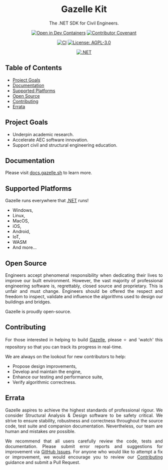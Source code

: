 <div align="center">
  <h1>Gazelle Kit</h1>
  <p>The .NET SDK for Civil Engineers.</p>

  [![Open in Dev Containers](https://img.shields.io/static/v1?label=Dev%20Containers&message=Open&color=blue&logo=visualstudiocode)](https://vscode.dev/redirect?url=vscode://ms-vscode-remote.remote-containers/cloneInVolume?url=https://github.com/gazellekit/gazelle)
  [![Contributor Covenant](https://img.shields.io/badge/Contributor%20Covenant-2.0-4baaaa.svg)](https://github.com/gazellekit/gazelle/blob/main/.github/CODE_OF_CONDUCT.md)
  
  [![CI](https://github.com/gazellekit/gazelle/actions/workflows/ci.yml/badge.svg)](https://github.com/gazellekit/gazelle/actions/workflows/ci.yml)
  [![License: AGPL-3.0](https://img.shields.io/badge/License-AGPL--3.0-00add8)](https://choosealicense.com/licenses/agpl-3.0/)
  
  [![.NET](https://img.shields.io/badge/.NET-8.0-8a2be2)](https://dotnet.microsoft.com)
</div>

## Table of Contents

- [Project Goals](#project-goals)
- [Documentation](#documentation)
- [Supported Platforms](#supported-platforms)
- [Open Source](#open-source)
- [Contributing](#contributing)
- [Errata](#errata)

## Project Goals

- Underpin academic research.
- Accelerate AEC software innovation.
- Support civil and structural engineering education.

## Documentation

Please visit [docs.gazelle.sh](https://docs.gazelle.sh) to learn more.

## Supported Platforms

Gazelle runs everywhere that [.NET](https://dotnet.microsoft.com/en-us/learn/dotnet/what-is-dotnet) runs!

- Windows, 
- Linux, 
- MacOS, 
- iOS, 
- Android, 
- IoT, 
- WASM
- And more...

## Open Source

<p align="justify">
  Engineers accept phenomenal responsibility when dedicating their lives to improve our built environment. However, the vast majority of professional engineering software is, regrettably, closed source and proprietary. This is unfair and must change. Engineers should be offered the respect and freedom to inspect, validate and influence the algorithms used to design our buildings and bridges. 
</p>

<p align="justify">
  Gazelle is proudly open-source.
</p>

## Contributing

<p align="justify">
  For those interested in helping to build <a href="https://github.com/gazellekit/gazelle" target="_blank">Gazelle</a>, please ⭐️ and 'watch' this repository so that you can track its progress in real-time.
</p>

<p align="justify">
  We are always on the lookout for new contributors to help: 
</p>

- Propose design improvements,
- Develop and maintain the engine, 
- Enhance our testing and performance suite,
- Verify algorithmic correctness.

## Errata

<p align="justify">
  Gazelle aspires to achieve the highest standards of professional rigour. We consider Structural Analysis & Design software to be safety critical. We strive to ensure stability, robustness and correctness throughout the source code, test suite and companion documentation. Nevertheless, our team are human and mistakes <em>are</em> possible. 
</p>

<p align="justify">
  We recommend that all users carefully review the code, tests and documentation. Please submit error reports and suggestions for improvement via <a href="https://github.com/gazellekit/gazelle/issues" target="_blank">GitHub Issues</a>. For anyone who would like to attempt a fix or improvement, we would encourage you to review our <a href="#contributing">Contributing</a> guidance and submit a Pull Request.
</p>
